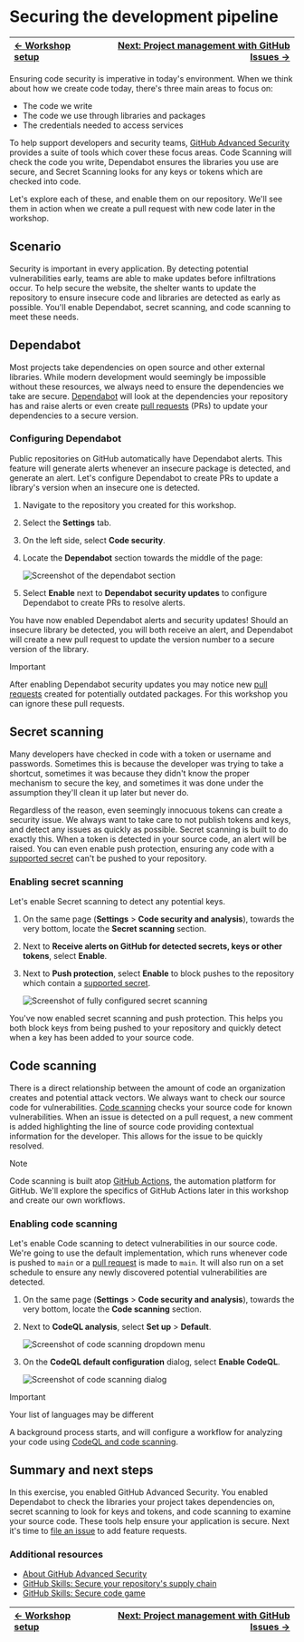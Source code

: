 # Securing the development pipeline

| [← Workshop setup][previous] | [Next: Project management with GitHub Issues →][next] |
|:-----------------------------------|------------------------------------------:|

Ensuring code security is imperative in today's environment. When we think about how we create code today, there's three main areas to focus on:

- The code we write
- The code we use through libraries and packages
- The credentials needed to access services

To help support developers and security teams, [GitHub Advanced Security][advanced-security] provides a suite of tools which cover these focus areas. Code Scanning will check the code you write, Dependabot ensures the libraries you use are secure, and Secret Scanning looks for any keys or tokens which are checked into code.

Let's explore each of these, and enable them on our repository. We'll see them in action when we create a pull request with new code later in the workshop.

## Scenario

Security is important in every application. By detecting potential vulnerabilities early, teams are able to make updates before infiltrations occur. To help secure the website, the shelter wants to update the repository to ensure insecure code and libraries are detected as early as possible. You'll enable Dependabot, secret scanning, and code scanning to meet these needs.

## Dependabot

Most projects take dependencies on open source and other external libraries. While modern development would seemingly be impossible without these resources, we always need to ensure the dependencies we take are secure. [Dependabot][dependabot-quickstart] will look at the dependencies your repository has and raise alerts or even create [pull requests][about-prs] (PRs) to update your dependencies to a secure version.

### Configuring Dependabot

Public repositories on GitHub automatically have Dependabot alerts. This feature will generate alerts whenever an insecure package is detected, and generate an alert. Let's configure Dependabot to create PRs to update a library's version when an insecure one is detected.

1. Navigate to the repository you created for this workshop.
1. Select the **Settings** tab.
2. On the left side, select **Code security**.
3. Locate the **Dependabot** section towards the middle of the page:

    ![Screenshot of the dependabot section](./images/1-dependabot.png)

4. Select **Enable** next to **Dependabot security updates** to configure Dependabot to create PRs to resolve alerts.

You have now enabled Dependabot alerts and security updates! Should an insecure library be detected, you will both receive an alert, and Dependabot will create a new pull request to update the version number to a secure version of the library.

> [!IMPORTANT]
> After enabling Dependabot security updates you may notice new [pull requests][about-prs] created for potentially outdated packages. For this workshop you can ignore these pull requests.

## Secret scanning

Many developers have checked in code with a token or username and passwords. Sometimes this is because the developer was trying to take a shortcut, sometimes it was because they didn't know the proper mechanism to secure the key, and sometimes it was done under the assumption they'll clean it up later but never do.

Regardless of the reason, even seemingly innocuous tokens can create a security issue. We always want to take care to not publish tokens and keys, and detect any issues as quickly as possible. Secret scanning is built to do exactly this. When a token is detected in your source code, an alert will be raised. You can even enable push protection, ensuring any code with a [supported secret][supported-secrets] can't be pushed to your repository.

### Enabling secret scanning

Let's enable Secret scanning to detect any potential keys.

1. On the same page (**Settings** > **Code security and analysis**), towards the very bottom, locate the **Secret scanning** section.
2. Next to **Receive alerts on GitHub for detected secrets, keys or other tokens**, select **Enable**.
3. Next to **Push protection**, select **Enable** to block pushes to the repository which contain a [supported secret][supported-secrets].

    ![Screenshot of fully configured secret scanning](./images/1-secret-scanning.png)

You've now enabled secret scanning and push protection. This helps you both block keys from being pushed to your repository and quickly detect when a key has been added to your source code.

## Code scanning

There is a direct relationship between the amount of code an organization creates and potential attack vectors. We always want to check our source code for vulnerabilities. [Code scanning][about-code-scanning] checks your source code for known vulnerabilities. When an issue is detected on a pull request, a new comment is added highlighting the line of source code providing contextual information for the developer. This allows for the issue to be quickly resolved.

> [!NOTE]
> Code scanning is built atop [GitHub Actions][github-actions], the automation platform for GitHub. We'll explore the specifics of GitHub Actions later in this workshop and create our own workflows.

### Enabling code scanning

Let's enable Code scanning to detect vulnerabilities in our source code. We're going to use the default implementation, which runs whenever code is pushed to `main` or a [pull request][about-prs] is made to `main`. It will also run on a set schedule to ensure any newly discovered potential vulnerabilities are detected.

1. On the same page (**Settings** > **Code security and analysis**), towards the very bottom, locate the **Code scanning** section.
1. Next to **CodeQL analysis**, select **Set up** > **Default**.

    ![Screenshot of code scanning dropdown menu](./images/1-code-scanning.png)

1. On the **CodeQL default configuration** dialog, select **Enable CodeQL**.

    ![Screenshot of code scanning dialog](./images/1-code-scanning-dialog.png)

> [!IMPORTANT]
> Your list of languages may be different

A background process starts, and will configure a workflow for analyzing your code using [CodeQL and code scanning][about-code-scanning].

## Summary and next steps

In this exercise, you enabled GitHub Advanced Security. You enabled Dependabot to check the libraries your project takes dependencies on, secret scanning to look for keys and tokens, and code scanning to examine your source code. These tools help ensure your application is secure. Next it's time to [file an issue][next] to add feature requests.

### Additional resources

- [About GitHub Advanced Security][advanced-security-docs]
- [GitHub Skills: Secure your repository's supply chain][skills-supply-chain]
- [GitHub Skills: Secure code game][skills-secure-code]

| [← Workshop setup][previous] | [Next: Project management with GitHub Issues →][next] |
|:-----------------------------------|------------------------------------------:|

[next]: ./2-issues.md
[previous]: ./0-setup.md

[about-code-scanning]: https://docs.github.com/en/code-security/code-scanning/automatically-scanning-your-code-for-vulnerabilities-and-errors/about-code-scanning
[about-prs]: https://docs.github.com/en/pull-requests/collaborating-with-pull-requests/proposing-changes-to-your-work-with-pull-requests/about-pull-requests
[advanced-security]: https://github.com/features/security
[advanced-security-docs]: https://docs.github.com/en/get-started/learning-about-github/about-github-advanced-security
[dependabot-quickstart]: https://docs.github.com/en/code-security/getting-started/dependabot-quickstart-guide
[github-actions]: https://github.com/features/actions
[skills-secure-code]: https://github.com/skills/secure-code-game
[skills-supply-chain]: https://github.com/skills/secure-repository-supply-chain
[supported-secrets]: https://docs.github.com/en/code-security/secret-scanning/secret-scanning-patterns#supported-secrets
